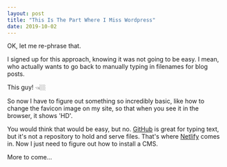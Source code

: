 ```yaml
---
layout: post
title: "This Is The Part Where I Miss Wordpress"
date: 2019-10-02
---
```


OK, let me re-phrase that.

I signed up for this approach, knowing it was not going to be easy. I mean, who actually wants to go back to manually typing in filenames for blog posts.

This guy! 👈🏼

So now I have to figure out something so incredibly basic, like how to change the favicon image on my site, so that when you see it in the browser, it shows 'HD'.

You would think that would be easy, but no. [GitHub](github.com) is great for typing text, but it's not a repository to hold and serve files. That's where [Netlify](https://app.netlify.com) comes in. Now I just need to figure out how to install a CMS.

More to come...

